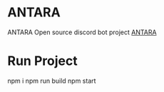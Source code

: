 # ANTARA
ANTARA Open source discord bot project
[ANTARA](https://opengraph.githubassets.com/fb8a0431a3993acc24edcbd6d5af1438d4edfb0bb1ab60d855081d57c65eb1f7/NexaCorpTEAM/ANTARA)

# Run Project
npm i
npm run build
npm start
